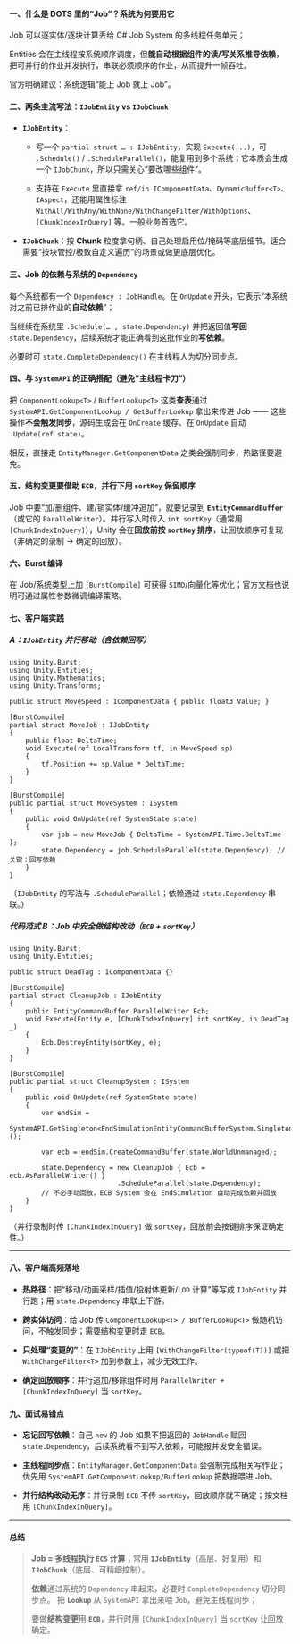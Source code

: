 #### 一、什么是 DOTS 里的“Job”？系统为何要用它

Job 可以逐实体/逐块计算丢给 C# Job System 的多线程任务单元；

Entities 会在主线程按系统顺序调度，但**能自动根据组件的读/写关系推导依赖**，把可并行的作业并发执行，串联必须顺序的作业，从而提升一帧吞吐。

官方明确建议：系统逻辑“能上 Job 就上 Job”。

#### 二、两条主流写法：`IJobEntity` vs `IJobChunk`

- **`IJobEntity`**：
	- 写一个 `partial struct … : IJobEntity`，实现 `Execute(...)`，可 `.Schedule()` / `.ScheduleParallel()`，能复用到多个系统；它本质会生成一个 `IJobChunk`，所以只需关心“要改哪些组件”。

	- 支持在 `Execute` 里直接拿 `ref/in IComponentData`、`DynamicBuffer<T>`、`IAspect`，还能用属性标注 `WithAll/WithAny/WithNone/WithChangeFilter/WithOptions`、`[ChunkIndexInQuery]` 等。一般业务首选它。
    
- **`IJobChunk`**：按 **Chunk** 粒度拿句柄、自己处理启用位/掩码等底层细节。适合需要“按块管控/极致自定义遍历”的场景或做更底层优化。
    

#### 三、Job 的依赖与系统的 `Dependency`

每个系统都有一个 `Dependency : JobHandle`。在 `OnUpdate` 开头，它表示“本系统对之前已排作业的**自动依赖**”；

当继续在系统里 `.Schedule(… , state.Dependency)` 并把返回值**写回** `state.Dependency`，后续系统才能正确看到这批作业的**写依赖**。

必要时可 `state.CompleteDependency()` 在主线程人为切分同步点。

#### 四、与 **`SystemAPI`** 的正确搭配（避免“主线程卡刀”）

把 `ComponentLookup<T>` / `BufferLookup<T>` 这类**查表**通过 `SystemAPI.GetComponentLookup / GetBufferLookup` 拿出来传进 Job —— 这些操作**不会触发同步**，源码生成会在 `OnCreate` 缓存、在 `OnUpdate` 自动 `.Update(ref state)`。

相反，直接走 `EntityManager.GetComponentData` 之类会强制同步，热路径要避免。

#### 五、结构变更要借助 **`ECB`**，并行下用 `sortKey` 保留顺序

Job 中要“加/删组件、建/销实体/缓冲追加”，就要记录到 **`EntityCommandBuffer`**（或它的 `ParallelWriter`）。并行写入时传入 `int sortKey`（通常用 `[ChunkIndexInQuery]`），Unity 会在**回放前按 `sortKey` 排序**，让回放顺序可复现（非确定的录制 → 确定的回放）。

#### 六、Burst 编译

在 Job/系统类型上加 `[BurstCompile]` 可获得 `SIMD`/向量化等优化；官方文档也说明可通过属性参数微调编译策略。

#### 七、客户端实践
##### A：`IJobEntity` 并行移动（含依赖回写）

```
using Unity.Burst;
using Unity.Entities;
using Unity.Mathematics;
using Unity.Transforms;

public struct MoveSpeed : IComponentData { public float3 Value; }

[BurstCompile]
partial struct MoveJob : IJobEntity
{
    public float DeltaTime;
    void Execute(ref LocalTransform tf, in MoveSpeed sp)
    {
        tf.Position += sp.Value * DeltaTime;
    }
}

[BurstCompile]
public partial struct MoveSystem : ISystem
{
    public void OnUpdate(ref SystemState state)
    {
        var job = new MoveJob { DeltaTime = SystemAPI.Time.DeltaTime };
        state.Dependency = job.ScheduleParallel(state.Dependency); // 关键：回写依赖
    }
}

```

（`IJobEntity` 的写法与 `.ScheduleParallel`；依赖通过 `state.Dependency` 串联。）

##### 代码范式 B：Job 中安全做结构改动（`ECB` + `sortKey`）

```
using Unity.Burst;
using Unity.Entities;

public struct DeadTag : IComponentData {}

[BurstCompile]
partial struct CleanupJob : IJobEntity
{
    public EntityCommandBuffer.ParallelWriter Ecb;
    void Execute(Entity e, [ChunkIndexInQuery] int sortKey, in DeadTag _)
    {
        Ecb.DestroyEntity(sortKey, e);
    }
}

[BurstCompile]
public partial struct CleanupSystem : ISystem
{
    public void OnUpdate(ref SystemState state)
    {
        var endSim = 
        SystemAPI.GetSingleton<EndSimulationEntityCommandBufferSystem.Singleton>();
        
        var ecb = endSim.CreateCommandBuffer(state.WorldUnmanaged);
        
        state.Dependency = new CleanupJob { Ecb = ecb.AsParallelWriter() }
                           .ScheduleParallel(state.Dependency);
        // 不必手动回放，ECB System 会在 EndSimulation 自动完成依赖并回放
    }
}

```
（并行录制时传 `[ChunkIndexInQuery]` 做 `sortKey`，回放前会按键排序保证确定性。）

---

#### 八、客户端高频落地

- **热路径**：把“移动/动画采样/插值/投射体更新/`LOD` 计算”等写成 `IJobEntity` 并行跑；用 `state.Dependency` 串联上下游。
    
- **跨实体访问**：给 Job 传 `ComponentLookup<T> / BufferLookup<T>` 做随机访问，不触发同步；需要结构变更时走 `ECB`。
    
- **只处理“变更的”**：在 `IJobEntity` 上用 `[WithChangeFilter(typeof(T))]` 或把 `WithChangeFilter<T>` 加到参数上，减少无效工作。
    
- **确定回放顺序**：并行追加/移除组件时用 `ParallelWriter + [ChunkIndexInQuery]` 当 `sortKey`。
    

#### 九、面试易错点

- **忘记回写依赖**：自己 `new` 的 Job 如果不把返回的 `JobHandle` 赋回 `state.Dependency`，后续系统看不到写入依赖，可能报并发安全错误。
    
- **主线程同步点**：`EntityManager.GetComponentData` 会强制完成相关写作业；优先用 `SystemAPI.GetComponentLookup/BufferLookup` 把数据喂进 Job。
    
- **并行结构改动无序**：并行录制 `ECB` 不传 `sortKey`，回放顺序就不确定；按文档用 `[ChunkIndexInQuery]`。
    

---

#### 总结

> **Job = 多线程执行 `ECS` 计算**；常用 **`IJobEntity`**（高层、好复用）和 **`IJobChunk`**（底层、可精细控制）。
> 
> **依赖**通过系统的 `Dependency` 串起来，必要时 `CompleteDependency` 切分同步点。
> 把 **`Lookup`** 从 `SystemAPI` 拿出来喂 `Job`，避免主线程同步；
> 
> 要做**结构变更**用 **`ECB`**，并行时用 `[ChunkIndexInQuery]` 当 `sortKey` 让回放确定。
